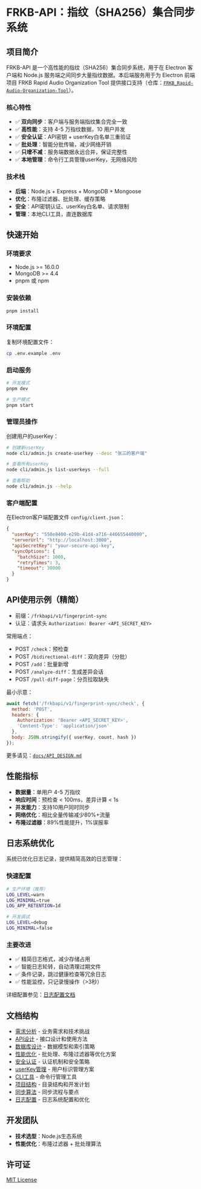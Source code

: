# FRKB-API：指纹（SHA256）集合同步系统

## 项目简介

FRKB-API 是一个高性能的指纹（SHA256）集合同步系统，用于在 Electron 客户端和 Node.js 服务端之间同步大量指纹数据。本后端服务用于为 Electron 前端项目 FRKB Rapid Audio Organization Tool 提供接口支持（仓库：[`FRKB_Rapid-Audio-Organization-Tool`](https://github.com/coderDJing/FRKB_Rapid-Audio-Organization-Tool)）。

### 核心特性

- ✅ **双向同步**：客户端与服务端指纹集合完全一致
- ✅ **高性能**：支持 4-5 万指纹数据，10 用户并发
- ✅ **安全认证**：API密钥 + userKey白名单三重验证
- ✅ **批处理**：智能分批传输，减少网络开销
- ✅ **只增不减**：服务端数据永远合并，保证完整性
- ✅ **本地管理**：命令行工具管理userKey，无网络风险

### 技术栈

- **后端**：Node.js + Express + MongoDB + Mongoose
- **优化**：布隆过滤器、批处理、缓存策略
- **安全**：API密钥认证、userKey白名单、请求限制
- **管理**：本地CLI工具，直连数据库

## 快速开始

### 环境要求

- Node.js >= 16.0.0
- MongoDB >= 4.4
- pnpm 或 npm

### 安装依赖

```bash
pnpm install
```

### 环境配置

复制环境配置文件：
```bash
cp .env.example .env
```

### 启动服务

```bash
# 开发模式
pnpm dev

# 生产模式
pnpm start
```

### 管理员操作

创建用户的userKey：
```bash
# 创建新userKey
node cli/admin.js create-userkey --desc "张三的客户端"

# 查看所有userKey
node cli/admin.js list-userkeys --full

# 查看帮助
node cli/admin.js --help
```

### 客户端配置

在Electron客户端配置文件 `config/client.json`：
```json
{
  "userKey": "550e8400-e29b-41d4-a716-446655440000",
  "serverUrl": "http://localhost:3000",
  "apiSecretKey": "your-secure-api-key",
  "syncOptions": {
    "batchSize": 1000,
    "retryTimes": 3,
    "timeout": 30000
  }
}
```

## API使用示例（精简）

- 前缀：`/frkbapi/v1/fingerprint-sync`
- 认证：请求头 `Authorization: Bearer <API_SECRET_KEY>`

常用端点：
- POST `/check`：预检查
- POST `/bidirectional-diff`：双向差异（分批）
- POST `/add`：批量新增
- POST `/analyze-diff`：生成差异会话
- POST `/pull-diff-page`：分页拉取缺失

最小示意：
```javascript
await fetch('/frkbapi/v1/fingerprint-sync/check', {
  method: 'POST',
  headers: {
    Authorization: 'Bearer <API_SECRET_KEY>',
    'Content-Type': 'application/json'
  },
  body: JSON.stringify({ userKey, count, hash })
});
```

更多请见：[`docs/API_DESIGN.md`](./docs/API_DESIGN.md)

## 性能指标

- **数据量**：单用户 4-5 万指纹
- **响应时间**：预检查 < 100ms，差异计算 < 1s
- **并发能力**：支持10用户同时同步
- **网络优化**：相比全量传输减少80%+流量
- **布隆过滤器**：89%性能提升，1%误报率

## 日志系统优化

系统已优化日志记录，提供精简高效的日志管理：

### 快速配置
```bash
# 生产环境（推荐）
LOG_LEVEL=warn
LOG_MINIMAL=true
LOG_APP_RETENTION=1d

# 开发调试
LOG_LEVEL=debug
LOG_MINIMAL=false
```

### 主要改进
- ✅ 精简日志格式，减少存储占用
- ✅ 智能日志轮转，自动清理过期文件  
- ✅ 条件记录，跳过健康检查等冗余日志
- ✅ 性能监控，只记录慢操作（>3秒）

详细配置参见：[日志配置文档](./docs/LOGGING_CONFIG.md)

## 文档结构

- [需求分析](./docs/REQUIREMENTS.md) - 业务需求和技术挑战
- [API设计](./docs/API_DESIGN.md) - 接口设计和使用方法
- [数据库设计](./docs/DATABASE_DESIGN.md) - 数据模型和索引策略
- [性能优化](./docs/PERFORMANCE.md) - 批处理、布隆过滤器等优化方案
- [安全认证](./docs/SECURITY.md) - 认证机制和安全策略
- [userKey管理](./docs/USERKEY_MANAGEMENT.md) - 用户标识管理方案
- [CLI工具](./docs/CLI_TOOL.md) - 命令行管理工具
- [项目结构](./docs/PROJECT_STRUCTURE.md) - 目录结构和开发计划
- [同步算法](./docs/SYNC_ALGORITHM.md) - 同步流程与要点
- [日志配置](./docs/LOGGING_CONFIG.md) - 日志系统配置和优化

## 开发团队
- **技术选型**：Node.js生态系统
- **性能优化**：布隆过滤器 + 批处理算法

## 许可证

[MIT License](./LICENSE)